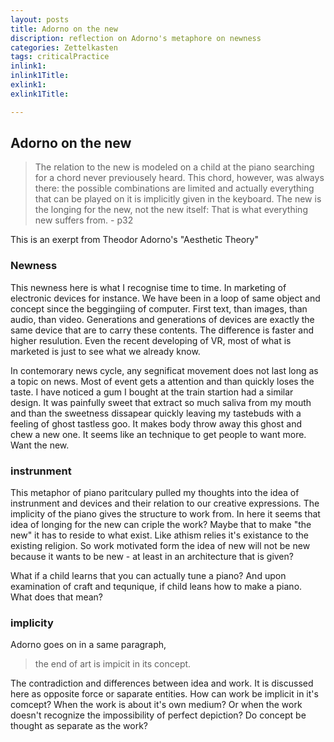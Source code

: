 ```yaml
---
layout: posts
title: Adorno on the new
discription: reflection on Adorno's metaphore on newness 
categories: Zettelkasten
tags: criticalPractice
inlink1: 
inlink1Title: 
exlink1: 
exlink1Title: 

---
```


## Adorno on the new

> The relation to the new is modeled on a child at the piano searching for a chord never previousely heard. This chord, however, was always there: the possible combinations are limited and actually everything that can be played on it is implicitly given in the keyboard. The new is the longing for the new, not the new itself: That is what everything new suffers from.  - p32


This is an exerpt from Theodor Adorno's "Aesthetic Theory" 

### Newness

This newness here is what I recognise time to time. In marketing of electronic devices for instance. We have been in a loop of same object and concept since the beggingiing of computer. First text, than images, than audio, than video. Generations and generations of devices are exactly the same device that are to carry these contents. The difference is faster and higher resulution. Even the recent developing of VR, most of what is marketed is just to see what we already know.

In contemorary news cycle, any segnificat movement does not last long as a topic on news. Most of event gets a attention and than quickly loses the taste. I have noticed a gum I bought at the train startion had a similar design. It was painfully sweet that extract so much saliva from my mouth and than the sweetness dissapear quickly leaving my tastebuds with a feeling of ghost tastless goo. It makes body throw away this ghost and chew a new one. It seems like an technique to get people to want more. Want the new. 


### instrunment 
This metaphor of piano paritculary pulled my thoughts into the idea of instrunment and devices and their relation to our creative expressions. The implicity of the piano gives the structure to work from. In here it seems that idea of longing for the new can criple the work? Maybe that to make "the new" it has to reside to what exist. Like athism relies it's existance to the existing religion. So work motivated form the idea of new will not be new because it wants to be new - at least in an architecture that is given? 

What if a child learns that you can actually tune a piano? And upon examination of craft and tequnique, if child leans how to make a piano. What does that mean?


### implicity

Adorno goes on in a same paragraph,

>the end of art is impicit in its concept.

The contradiction and differences between idea and work. It is discussed here as opposite force or saparate entities. How can work be implicit in it's comcept? When the work is about it's own medium? Or when the work doesn't recognize the impossibility of perfect depiction? Do concept be thought as separate as the work? 


